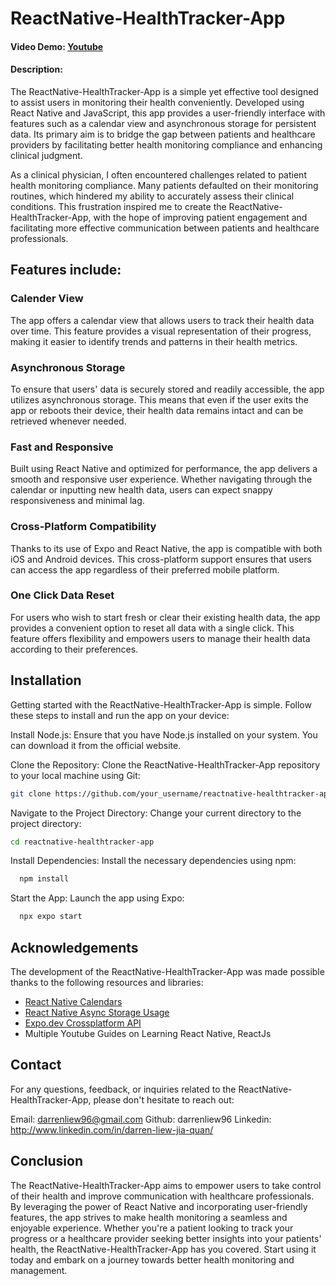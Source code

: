 # ReactNative-HealthTracker-App

#### Video Demo:  [Youtube](https://youtu.be/JScTDJLMtwA)
#### Description:
The ReactNative-HealthTracker-App is a simple yet effective tool designed to assist users in monitoring their health conveniently. Developed using React Native and JavaScript, this app provides a user-friendly interface with features such as a calendar view and asynchronous storage for persistent data. Its primary aim is to bridge the gap between patients and healthcare providers by facilitating better health monitoring compliance and enhancing clinical judgment.

As a clinical physician, I often encountered challenges related to patient health monitoring compliance. Many patients defaulted on their monitoring routines, which hindered my ability to accurately assess their clinical conditions. This frustration inspired me to create the ReactNative-HealthTracker-App, with the hope of improving patient engagement and facilitating more effective communication between patients and healthcare professionals.


## Features include:
### Calender View
The app offers a calendar view that allows users to track their health data over time. This feature provides a visual representation of their progress, making it easier to identify trends and patterns in their health metrics.

### Asynchronous Storage
To ensure that users' data is securely stored and readily accessible, the app utilizes asynchronous storage. This means that even if the user exits the app or reboots their device, their health data remains intact and can be retrieved whenever needed.

### Fast and Responsive
Built using React Native and optimized for performance, the app delivers a smooth and responsive user experience. Whether navigating through the calendar or inputting new health data, users can expect snappy responsiveness and minimal lag.

### Cross-Platform Compatibility
Thanks to its use of Expo and React Native, the app is compatible with both iOS and Android devices. This cross-platform support ensures that users can access the app regardless of their preferred mobile platform.

### One Click Data Reset
For users who wish to start fresh or clear their existing health data, the app provides a convenient option to reset all data with a single click. This feature offers flexibility and empowers users to manage their health data according to their preferences.


## Installation
Getting started with the ReactNative-HealthTracker-App is simple. Follow these steps to install and run the app on your device:

Install Node.js: Ensure that you have Node.js installed on your system. You can download it from the official website.

Clone the Repository: Clone the ReactNative-HealthTracker-App repository to your local machine using Git:

```bash
git clone https://github.com/your_username/reactnative-healthtracker-app.git
```

Navigate to the Project Directory: Change your current directory to the project directory:
```bash
cd reactnative-healthtracker-app
```

Install Dependencies: Install the necessary dependencies using npm:

```bash
  npm install
```

Start the App: Launch the app using Expo:

```bash
  npx expo start
```

## Acknowledgements
The development of the ReactNative-HealthTracker-App was made possible thanks to the following resources and libraries:

 - [React Native Calendars](https://wix.github.io/react-native-calendars/docs/Intro)
 - [React Native Async Storage Usage](https://reactnative.dev/docs/asyncstorage)
 - [Expo.dev Crossplatform API](https://docs.expo.dev/)
 - Multiple Youtube Guides on Learning React Native, ReactJs

## Contact
For any questions, feedback, or inquiries related to the ReactNative-HealthTracker-App, please don't hesitate to reach out:

Email: darrenliew96@gmail.com
Github: darrenliew96
Linkedin: http://www.linkedin.com/in/darren-liew-jia-quan/

## Conclusion
The ReactNative-HealthTracker-App aims to empower users to take control of their health and improve communication with healthcare professionals. By leveraging the power of React Native and incorporating user-friendly features, the app strives to make health monitoring a seamless and enjoyable experience. Whether you're a patient looking to track your progress or a healthcare provider seeking better insights into your patients' health, the ReactNative-HealthTracker-App has you covered. Start using it today and embark on a journey towards better health monitoring and management.
